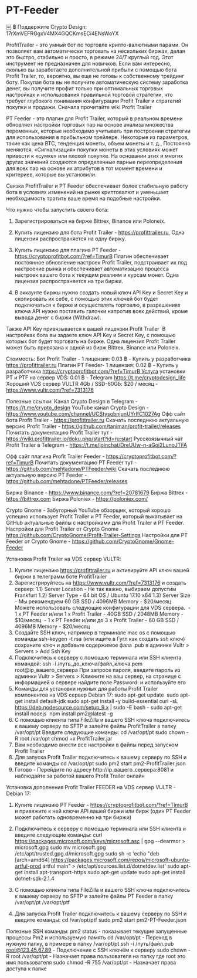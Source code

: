 # PT-Feeder
￼
฿ Поддержите Crypto Design: 17rXmVEFRGgxV4MX4GQCKmsECi4ENsWoYX

ProfitTrailer - это умный бот по торговле крипто-валютными парами. Он позволяет вам автоматически торговать на нескольких биржах, делая это быстро, стабильно и просто, в режиме 24/7 круглый год.
Этот инструмент не предназначен для новичков. Если вам интересно, сколько вы заработаете дополнительной прибыли с помощью бота Profit Trailer, то, вероятно, вы еще не готовы к собственному трейдинг боту. Покупая бота вы не получите автоматическую систему заработка денег, вы получите профит только при оптимальных торговых настройках и использования правильной торговой стратегии, что требует глубокого понимания конфигурации Profit Trailer и стратегий покупки и продажи. Сначала прочитайте wiki Profit Trailer

PT Feeder - это плагин для Profit Trailer, который в реальном времени обновляет настройки торговых пар на основе анализа множества переменных, которые необходимо учитывать при построении стратегии для использования в прибыльном трейлере. Некоторые из параметров, такие как цена BTC, тенденция монеты, объем монеты и т. д., Постоянно меняются. «Сигнализация» покупки монеты в этих условиях может привести к «сумке» или плохой покупке. На основании этих и многих других значений создаются определенные парные переопределения для всех пар на основе их атрибутов в тот момент времени и критериев, которые вы установили.

Связка ProfitTrailer и PT Feeder обеспечивает более стабильную работу бота в условиях изменений на рынке криптовалют и уменьшает необходимость тратить ваше время на подобные настройки.

Что нужно чтобы запустить своего бота:

1. Зарегистрироваться на бирже Bittrex, Binance или Poloneix.

2. Купить лицензию для бота Profit Trailer - https://profittrailer.ru 
    Одна лицензия распространяется на одну биржу.  
3. Купить лицензию для плагина PT Feeder - https://cryptoprofitbot.com/?ref=TimurB
    Плагин обеспечивает постоянное обновление настроек Profit Trailer, подстраивает их под настроение рынка и обеспечивает автоматизацию процесса настроек вашего бота к текущим реалиям и курсам монет. Одна лицензия распространяется на три биржи. 

4. В аккаунте биржы нужно создать новый ключ API Key и Secret Key и скопировать их себе, с помощью этих ключей бот будет подключаться к бирже и осуществлять торговлю, в разрешениях ключа API нужно поставить галочки напротив всех действий, кроме вывода денег с биржи (Withdraw).

Также API Key привязывается к вашей лицензии Profit Trailer
 В настройках бота вы задаете ключ API Key и Secret Key, с помощью которых бот будет торговать на бирже.
Одна лицензия Profit Trailer может быть привязана к одной из бирж Bittrex, Binance или Poloneix. 

Стоимость:
Бот Profit Trailer - 1 лицензия: 0.03 ฿ - Купить у разработчика https://profittrailer.ru
Плагин PT Feeder- 1 лицензия: 0.02 ฿ - Купить у разработчика https://cryptoprofitbot.com/?ref=TimurB Услуга установки PT и PTF на сервер VDS: 0.01 ฿ - Telegram https://t.me/cryptodesign_life
Хороший VDS сервер VULTR 4Gb / SSD-60Gb: $20 / месяц -  https://www.vultr.com/?ref=7313176

Полезные ссылки:
Канал Crypto Design в Telegram - https://t.me/crypto_design
YouTube канал Crypto Design - https://www.youtube.com/channel/UCStysobnjunUYrIfC1027Ag
Офф сайт бота Profit Trailer - https://profittrailer.ru
Скачать последнюю актуальную версию Profit Trailer - https://github.com/taniman/profit-trailer/releases
Почитать документацию Profit Trailer тут - https://wiki.profittrailer.io/doku.php/start?id=ru:start
Русскоязычный чат Profit Trailer в Telegram - https://t.me/joinchat/DreUUw-n-aGoi2LunoJTFA

Офф сайт плагина Profit Trailer Feeder - https://cryptoprofitbot.com/?ref=TimurB
Почитать документацию PT Feeder тут - https://github.com/mehtadone/PTFeeder/wiki
Скачать последнюю актуальную версию PT Feeder - https://github.com/mehtadone/PTFeeder/releases

Биржа Binance - https://www.binance.com/?ref=20781679
Биржа Bittrex - https://bittrex.com
Биржа Poloniex - https://poloniex.com/

Crypto Gnome - Забугорный YouTube обзорщик, который хорошо успешно использует Profit Trailer и PT Feeder, который выкатывает на GitHub актуальные файлы с настройками для Profit Trailer и PT Feeder.
Настройки для Profit Trailer от Crypto Gnome - https://github.com/CryptoGnome/Profit-Trailer-Settings
Настройки для PT Feeder от Crypto Gnome -  https://github.com/CryptoGnome/Gnome-Feeder


Установка Profit Trailer на VDS сервер VULTR:
1. Купите лицензию https://profittrailer.ru и активируйте API ключ вашей биржи в телеграмм боте ProfitTrailer 
2.  Зарегистрируйтесь на https://www.vultr.com/?ref=7313176 и создать сервер: 1.1) Server Location - Не так важно, выбираем допустим Frankfurt 1.2) Server Type - 64 bit OS / Ubuntu 17.10 x64 1.3) Server Size - Мы рекомендуем 60 GB SSD / 4096MB Memory - $20/месяц        Можете использовать следующие конфигурации для VDS сервера.        - 1 x PT Feeder и/или 1 x Profit Trailer -  40GB SSD / 2048MB Memory - $10/месяц        - 1 x PT Feeder и/или до 3 x Profit Trailer -  60 GB SSD / 4096MB Memory - $20/месяц
3. Создайте SSH ключ, например в терминале mac os с помощью команды ssh-keygen -t rsa (или ищите в Гугл как создать ssh ключ) сохраните ключ и добавьте содержимое фала .pub в админке Vultr > Servers > Add Ssh Key  
4. Подключитесь к серверу с помощью терминала или SSH клиента командой: ssh -i /путь_до_ключа/файл_ключа.pem root@ip_вашего_сервера При запросе пароля, введите пароль из админки Vultr > Servers > Кликните на ваш сервер, на странице с информацией о сервере найдите поле Password: и используйте его 
5. Команды для установки нужных для работы Profit Trailer компонентов на VDS сервер Debian 17: sudo apt-get update  sudo apt-get install default-jdk sudo apt-get install -y build-essential curl -sL https://deb.nodesource.com/setup_9.x | sudo -E bash - sudo apt-get install nodejs  npm install pm2@latest -g 
6. С помощью клиента типа FileZilla и вашего SSH ключа подключитесь к вашему серверу по SFTP и залейте  файлы ProfitTrailer в папку /var/opt/pt Введите следующие команды: cd /var/opt/pt sudo chown -R root /var/opt chmod +x ProfitTrailer.jar 
7. Вам необходимо внести все настройки в файлы перед запуском Profit Trailer 
8. Для запуска Profit Trailer подключитесь к вашему серверу по SSH и введите команды cd /var/opt/pt sudo pm2 start pm2-ProfitTrailer.json  
9. Готово - Перейдите по адресу http://ip_вашего_сервера:8081 и наблюдайте за работой вашего Profit Trailer онлайн

Установка дополнения Profit Trailer FEEDER на VDS сервер VULTR - Debian 17:
1. Купите лицензию PT Feeder - https://cryptoprofitbot.com/?ref=TimurB и привяжите к ней ключи API вашей биржи или бирж (один PT Feeder может работать одновременно на три биржи)
2. Подключитесь к серверу с помощью терминала или SSH клиента и введите следующие команды: curl https://packages.microsoft.com/keys/microsoft.asc | gpg --dearmor > microsoft.gpg sudo mv microsoft.gpg /etc/apt/trusted.gpg.d/microsoft.gpg sudo sh -c 'echo "deb [arch=amd64] https://packages.microsoft.com/repos/microsoft-ubuntu-artful-prod artful main" > /etc/apt/sources.list.d/dotnetdev.list' sudo apt-get install apt-transport-https sudo apt-get update sudo apt-get install dotnet-sdk-2.1.4

2. С помощью клиента типа FileZilla и вашего SSH ключа подключитесь к вашему серверу по SFTP и залейте  файлы PT Feeder в папку /var/opt/pt /var/opt/ptf 

3. Для запуска Profit Trailer подключитесь к вашему серверу по SSH и введите команды: cd /var/opt/ptf sudo pm2 start pm2-PT-Feeder.json

Полезные SSH команды: pm2 status - показывает текущие запущенные процессы Pm2 и используемую память
cd /var/opt/pt - Переход в нужную папку, в примере в папку /var/opt/pt 
ssh -i /путь/файл.pub root@123.45.67.89 - Подключение c SSH ключём к серверу
sudo chown -R root /var/opt/pt - Назначает права пользователя на папку где root это имя пользователя
sudo chmod -R 755 /var/opt/pt - Назначает права доступа к папке

